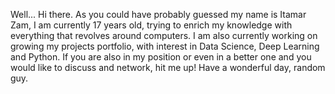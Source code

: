 Well... Hi there.
As you could have probably guessed my name is Itamar Zam,
I am currently 17 years old, trying to enrich my knowledge with everything that revolves around computers.
I am also currently working on growing my projects portfolio, with interest in Data Science, Deep Learning and Python.
If you are also in my position or even in a better one and you would like to discuss and network, hit me up!
Have a wonderful day, random guy.

<!---
ItamarZam/ItamarZam is a ✨ special ✨ repository because its `README.md` (this file) appears on your GitHub profile.
You can click the Preview link to take a look at your changes.
--->
